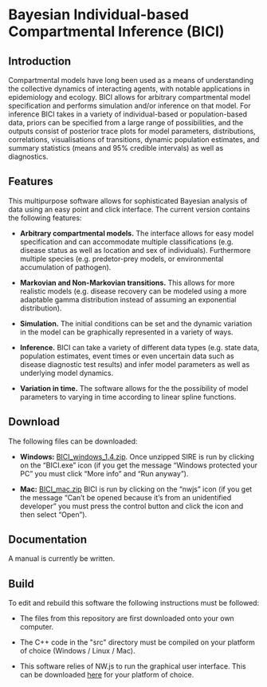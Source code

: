 # Bayesian Individual-based Compartmental Inference (BICI)

## Introduction

Compartmental models have long been used as a means of understanding the collective dynamics of interacting agents, with notable applications in epidemiology and ecology. BICI allows for arbitrary compartmental model specification and performs simulation and/or inference on that model.
For inference BICI takes in a variety of individual-based or population-based data, priors can be specified from a large range of possibilities, and the outputs consist of posterior trace plots for model parameters, distributions, correlations, visualisations of transitions, dynamic population estimates, and summary statistics (means and 95% credible intervals) as well as diagnostics.

## Features

This multipurpose software allows for sophisticated Bayesian analysis of data using an easy point and click interface.
The current version contains the following features:

* **Arbitrary compartmental models.** The interface allows for easy model specification and can accommodate multiple classifications (e.g. disease status as well as location and sex of individuals). Furthermore multiple species (e.g. predetor-prey models, or environmental accumulation of pathogen).

* **Markovian and Non-Markovian transitions.** This allows for more realistic models (e.g. disease recovery can be modeled using a more adaptable gamma distribution instead of assuming an exponential distribution).

* **Simulation.** The initial conditions can be set and the dynamic variation in the model can be graphically represented in a variety of ways.

* **Inference.** BICI can take a variety of different data types (e.g. state data, population estimates, event times or even uncertain data such as disease diagnostic test results) and infer model parameters as well as underlying model dynamics.

* **Variation in time.** The software allows for the the possibility of model parameters to varying in time according to linear spline functions. 

## Download

The following files can be downloaded:

* **Windows:** [BICI_windows_1.4.zip](https://github.com/theITEAM/BICI/releases/download/v1.4/BICI_windows_1.4.zip). Once unzipped SIRE is run by clicking on the “BICI.exe” icon (if you get the message “Windows protected your PC” you must click “More info” and “Run anyway”).

* **Mac:** [BICI_mac.zip](https://github.com/theITEAM/BICI/releases/download/v1.4/BICI_mac_1.4.zip) BICI is run by clicking on the “nwjs” icon (if you get the message “Can’t be opened because it’s from an unidentified developer” you must press the control button and click the icon and then select “Open”).


## Documentation

A manual is currently be written.

## Build

To edit and rebuild this software the following instructions must be followed:

* The files from this repository are first downloaded onto your own computer.

* The C++ code in the "src" directory must be compiled on your platform of choice (Windows / Linux / Mac). 

* This software relies of NW.js to run the graphical user interface. This can be downloaded [here](https://github.com/nwjs/nw.js) for your platform of choice.  



